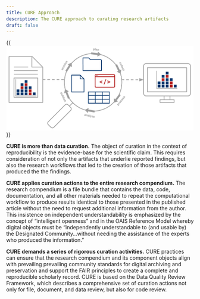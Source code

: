 ```yaml
---
title: CURE Approach
description: The CURE approach to curating research artifacts
draft: false
---
```

{{<img src="/images/CURE_approach.png" alt="High-level diagram of the CURE approach" position="center" >}}

**CURE is more than data curation.** The object of curation in the context of reproducibility is the evidence-base for the scientific claim.  This requires consideration of not only the artifacts that underlie reported findings, but also the research workflows that led to the creation of those artifacts that produced the the findings.

**CURE applies curation actions to the entire research compendium.** The research compendium is a file bundle that contains the data, code, documentation, and all other materials needed to repeat the computational workflow to produce results identical to those presented in the published article without the need to request additional information from the author. This insistence on independent understandability is emphasized by the concept of “intelligent openness” and in the OAIS Reference Model whereby digital objects must be “independently understandable to (and usable by) the Designated Community…without needing the assistance of the experts who produced the information.”

**CURE demands a series of rigorous curation activities.** CURE practices can ensure that the research compendium and its component objects align with prevailing prevailing community standards for digital archiving and preservation and support the FAIR principles to create a complete and reproducible scholarly record.  CURE is based on the Data Quality Review Framework, which describes a comprehensive set of curation actions not only for file, document, and data review, but also for code review.
